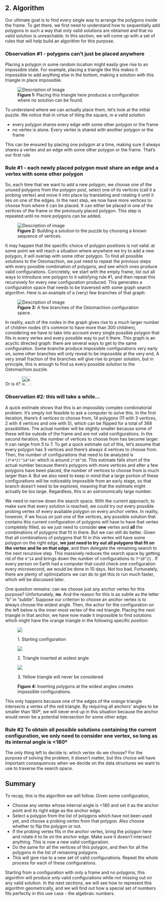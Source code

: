 <section class="section-block">

# 2. Algorithm

Our ultimate goal is to find every single way to arrange the polygons inside the frame. To get there, we first need to understand how to sequentially add polygons in such a way that only valid solutions are obtained and that no valid solution is unreachable. In this section, we will come up with a set of rules that will help build an algorithm for this purpose.

</section>

<section class="section-block">

### Observation #1 - polygons can’t just be placed anywhere

Placing a polygon in some random location might easily give rise to an impossible state. For example, placing a triangle like this makes it impossible to add anything else in the bottom, making a solution with this triangle in place impossible.

<figure class="centered-figure">
  <img src="c2a_impossible_state.svg" alt="Description of image">
  <figcaption><strong>Figure 1:</strong> Placing this triangle here produces a configuration where no solution can be found.</figcaption>
</figure>

To understand where we can actually place them, let’s look at the initial puzzle. We notice that in virtue of tiling the square, in a valid solution
- every polygon shares every edge with some other polygon or the frame
- no vertex is alone. Every vertex is shared with another polygon or the frame

This can be ensured by placing one polygon at a time, making sure it always shares a vertex and an edge with some other polygon or the frame. That’s our first rule

### Rule #1 - each newly placed polygon must share an edge and a vertex with some other polygon

So, each time that we want to add a new polygon, we choose one of the unused polygons from the polygon pool, select one of its vertices (call it a probing vertex) and move it into place by translating and rotating it until it lies on one of the edges. In the next step, we now have more vertices to choose from where it can be placed. It can either be placed in one of the vertices of the frame or the previously placed polygon. This step is repeated until no more polygons can be added. 

<figure class="centered-figure">
  <img src="c2b_stop_motion_shapes.gif" alt="Description of image">
  <figcaption><strong>Figure 2:</strong> Building a solution to the puzzle by choosing a known sequence of vertices.</figcaption>
</figure>


It may happen that the specific choice of polygon positions is not valid: at some point we will reach a situation where anywhere we try to add a new polygon, it will overlap with some other polygon. To find all possible solutions to the Ostomachion, we just need to repeat the previous steps with every possible combination of polygons, and see which ones produce valid configurations. Concretely, we start with the empty frame, list out all ways to introduce one polygon to it satisfying rule #1, and then repeat this recursively for every new configuration produced. This generates a configuration space that needs to be traversed with some graph search algorithm. Here is an example of a (very) few branches of that graph:

<figure class="centered-figure">
  <img src="c2c_dag.svg" alt="Description of image">
  <figcaption><strong>Figure 3:</strong> A few branches of the Ostomachion configuration space.</figcaption>
</figure>


In reality, each of the nodes in the graph gives rise to a much larger number of children nodes (it's common to have more than 300 children), considering we have to take into account every single possible polygon that fits in every vertex and every possible way to put it there. This graph is an acyclic directed graph: there are several ways to get to the same configuration. Some branche produce impossible configurations very early on, some other branches will only reveal to be impossible at the very end, A very small fraction of the branches will give rise to proper solution, but in principle, this is enough to find us every possible solution to the Ostomachion puzzle. 

Or is it? 
<img src="image-1.png" alt="alt text" width="30">

</section>
<section class="section-block">

### Observation #2: this will take a while…

A quick estimate shows that this is an impossibly complex combinatorial problem. It’s simply not feasible to ask a computer to solve this. In the first iteration, there’s 4 vertices to choose from, 14 polygons (11 with 3 vertices, 2 with 4 vertices and one with 5), which can be flipped for a total of 368 possibilities. The actual number will be slightly smaller because some of these will be outside of the frame and are not valid configurations. In the second iteration, the number of vertices to choose from has become larger. It can range from 5 to 7. To get a quick estimate out of this, let’s assume that every polygon has 3 vertices and there’s always 4 vertices to choose from. Then, the number of configurations that need to be analyzed is `(3*4*2)^14*14!` which is around `2*10^30`. This estimate falls short of the actual number because there’s polygons with more vertices and after a few polygons have been placed, the number of vertices to choose from is much larger than 4. But we also need to keep in mind that a large portion of these configurations will be noticeably impossible from an early stage, so that branch doesn’t need to be explored, meaning that the estimate might actually be too large. Regardless, this is an astronomically large number.

We need to narrow down the search space. With the current approach, to make sure that every solution is reached, we could try out every possible probing vertex of every available polygon on every anchor vertex.  In reality, however, if we focus on just one of the vertices, any possible solution that contains this current configuration of polygons will have to have that vertex completely filled, so we just need to consider **one** vertex and **all** the combinations of polygons that fit in there. But we can still do better. Given that all combinations of polygons that fit in this vertex will have some polygon on the right edge, **we just need to try out all polygons that fit on the vertex and lie on that edge**, and then delegate the remaining search to the next recursive step. This massively reduces the search space by getting rid of the `4^14` and brings down the number of configurations to `7*10^21` . If every person on Earth had a computer that could check one configuration every microsecond, we would be done in 10 days. Not too bad. Fortunately, there are plenty of optimizations we can do to get this to run much faster, which will be discussed later.

One question remains: can we choose just any anchor vertex for this purpose? Unfortunately, <b>no</b>. And the reason for this is as subtle as the letter “b” in “subtle”. Suppose our criterion to choose an anchor vertex is to always choose the widest angle. Then, the achor for the configuration on the left below is the inner-most vertex of the red triangle. Placing the next triangle in that anchor, we have now made it impossible to find solutions which might have the orange triangle in the following specific position:


<figure class="centered-figure">
  <div class="fig-row">
    <div class="fig-column">
      <img src="c2d_one_poly.svg">
      <p>1. Starting configuration</p>
    </div>
    <div class="fig-column">
      <img src="c2d_two_poly_good.svg">
      <p>2. Triangle inserted at widest angle</p>
    </div>
    <div class="fig-column">
      <img src="c2d_two_poly_bad.svg">
      <p>3. Yellow triangle will never be considered </p>
    </div>
  </div>
  <figcaption><strong>Figure 4: </strong>Inserting polygons at the widest angles creates impossible configurations.</figcaption>
</figure>


This only happens because one of the edges of the orange triangle intersects a vertex of the red triangle. By requiring all anchors' angles to be smaller than 180º, we will never end up in this situation because the anchor would never be a potential intersection for some other edge.

### Rule #2 To obtain all possible solutions containing the current configuration, we only need to consider one vertex, so long as its internal angle is <180º

The only thing left to decide is: which vertex do we choose? For the purpose of solving the problem, it doesn’t matter, but this choice will have important consequences when we decide on the data structures we want to use to traverse the search space. 

</section>
<section class="section-block">

## Summary 
To recap, this is the algorithm we will follow. Given some configuration,

- Choose any vertex whose internal angle is <180 and set it as the anchor point and its right edge as the anchor edge.
- Select a polygon from the list of polygons which have not been used yet, and choose a probing vertex from that polygon. Also choose whether to flip the polygon or not.
- If the probing vertex fits in the anchor vertex, bring the polygon here and rotate it to lie on the anchor edge. Make sure it doesn’t intersect anything. This is now a new valid configuration.
- Do the same for all the vertices of this polygon, and then for all the polygons in the list of remaining polygons.
- This will give rise to a new set of valid configurations. Repeat the whole process for each of these configurations.

Starting from a configuration with only a frame and no polygons, this algorithm will produce only valid configurations while not missing out on any valid solution. In the next sections, we will see how to represent this algorithm geometrically, and we will find out how a special set of numbers fits perfectly in this use case - the algebraic numbers.

</section>